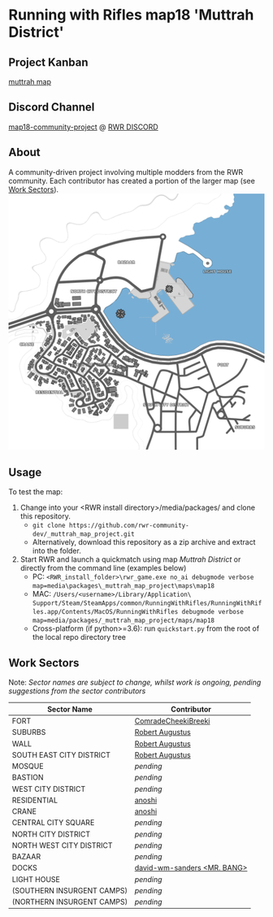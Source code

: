 # Running with Rifles map18 'Muttrah District'

## Project Kanban

[muttrah map](https://github.com/orgs/rwr-community-dev/projects/2)

## Discord Channel

[map18-community-project](https://discordapp.com/channels/181119538664964097/727420877141966899/) @ [RWR DISCORD](https://discord.gg/runningwithrifles)

## About

A community-driven project involving multiple modders from the RWR community. Each contributor has created a portion of the larger map (see [Work Sectors](#work-sectors)).
![map.png](maps/map18/map.png)

## Usage

To test the map:

1. Change into your \<RWR install directory\>/media/packages/ and clone this repository.
    * ```git clone https://github.com/rwr-community-dev/_muttrah_map_project.git```
    * Alternatively, download this repository as a zip archive and extract into the folder.
1. Start RWR and launch a quickmatch using map *Muttrah District* or directly from the command line (examples below)
    * PC: ```<RWR_install_folder>\rwr_game.exe no_ai debugmode verbose map=media\packages\_muttrah_map_project\maps\map18```
    * MAC: ```/Users/<username>/Library/Application\ Support/Steam/SteamApps/common/RunningWithRifles/RunningWithRifles.app/Contents/MacOS/RunningWithRifles debugmode verbose map=media/packages/_muttrah_map_project/maps/map18```
    * Cross-platform (if python>=3.6): run `quickstart.py` from the root of the local repo directory tree

## Work Sectors

Note: *Sector names are subject to change, whilst work is ongoing, pending suggestions from the sector contributors*

| Sector Name | Contributor |
| ----------- | ----------- |
| FORT | [ComradeCheekiBreeki](https://github.com/ComradeCheekiBreeki) |
| SUBURBS | [Robert Augustus](https://github.com/RobertAugustus) |
| WALL | [Robert Augustus](https://github.com/RobertAugustus) |
| SOUTH EAST CITY DISTRICT | [Robert Augustus](https://github.com/RobertAugustus) |
| MOSQUE | *pending* |
| BASTION | *pending* |
| WEST CITY DISTRICT | *pending* |
| RESIDENTIAL | [anoshi](https://github.com/anoshi) |
| CRANE | [anoshi](https://github.com/anoshi) |
| CENTRAL CITY SQUARE | *pending* |
| NORTH CITY DISTRICT | *pending* |
| NORTH WEST CITY DISTRICT | *pending* |
| BAZAAR | *pending* |
| DOCKS | [david-wm-sanders <MR. BANG>](https://github.com/david-wm-sanders) |
| LIGHT HOUSE | *pending* |
| (SOUTHERN INSURGENT CAMPS) | *pending* |
| (NORTHERN INSURGENT CAMPS) | *pending* |
